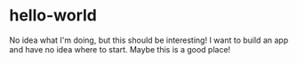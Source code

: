 # hello-world
No idea what I'm doing, but this should be interesting!
I want to build an app and have no idea where to start. Maybe this is a good place!
